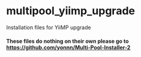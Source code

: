 # multipool_yiimp_upgrade
Installation files for YiiMP upgrade

#### These files do nothing on their own please go to https://github.com/yonnn/Multi-Pool-Installer-2
